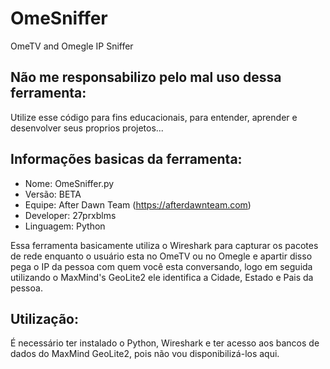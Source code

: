 # OmeSniffer
OmeTV and Omegle IP Sniffer

## Não me responsabilizo pelo mal uso dessa ferramenta:
Utilize esse código para fins educacionais, para entender, aprender e desenvolver seus proprios projetos...

## Informações basicas da ferramenta:

- Nome: OmeSniffer.py
- Versão: BETA
- Equipe: After Dawn Team (https://afterdawnteam.com)
- Developer: 27prxblms
- Linguagem: Python

Essa ferramenta basicamente utiliza o Wireshark para capturar os pacotes de rede enquanto o usuário esta no OmeTV ou no Omegle e apartir disso pega o IP da pessoa com quem você esta conversando, logo em seguida utilizando o MaxMind's GeoLite2 ele identifica a Cidade, Estado e Pais da pessoa.

## Utilização:

É necessário ter instalado o Python, Wireshark e ter acesso aos bancos de dados do MaxMind GeoLite2, pois não vou disponibilizá-los aqui.
